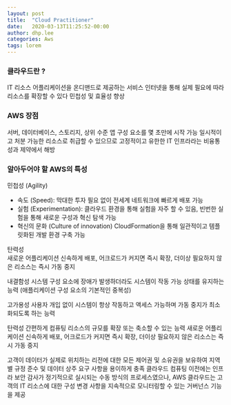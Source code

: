```yaml
---
layout: post
title:  "Cloud Practitioner"
date:   2020-03-13T11:25:52-00:00
author: dhp.lee
categories: Aws
tags: lorem
---
```


### 클라우드란 ?
IT 리소스 어플리케이션을 온디맨드로 제공하는 서비스
인터넷을 통해 실제 필요에 따라 리소스를 확장할 수 있다
민첩성 및 효율성 향상

### AWS 장점
서버, 데이터베이스, 스토리지, 상위 수준 앱 구성 요소를 몇 초만에 시작 가능
일시적이고 처분 가능한 리소스로 취급할 수 있으므로 고정적이고 유한한 IT 인프라라는 비융통성과 제약에서 해방

### 알아두어야 할 AWS의 특성
민첩성 (Agility)
- 속도 (Speed): 막대한 투자 필요 없이 전세계 네트워크에 빠르게 배포 가능
- 실험 (Experimentation): 클라우드 환경을 통해 실험을 자주 할 수 있음, 빈번한 실험을 통해 새로운 구성과 혁신 탐색 가능
- 혁신의 문화 (Culture of innovation)
CloudFormation을 통해 일관적이고 템플릿화된 개발 환경 구축 가능

탄력성  
새로운 어플리케이션 신속하게 배포, 어크로드가 커지면 즉시 확장, 더이상 필요하지 않은 리소스는 즉시 가동 중지 

내결함성
시스템 구성 요소에 장애가 발생하더라도 시스템이 작동 가능 상태를 유지하는 능력 (애플리케이션 구성 요소의 기본적인 중복성)

고가용성
사용자 개입 없이 시스템이 항상 작동하고 액세스 가능하며 가동 중지가 최소화되도록 하는 능력

탄력성
간편하게 컴퓨팅 리소스의 규모를 확장 또는 축소할 수 있는 능력
새로운 어플리케이션 신속하게 배포, 어크로드가 커지면 즉시 확장, 더이상 필요하지 않은 리소스는 즉시 가동 중지 

고객이 데이터가 실제로 위치하는 리전에 대한 모든 제어권 및 소유권을 보유하여 지역별 규정 준수 및 데이터 상주 요구 사항을 용이하게 충족
클라우드 컴퓨팅 이전에는 인프라 보안 감사가 정기적으로 실시되는 수동 방식의 프로세스였으나, AWS 클라우드는 고객의 IT 리소스에 대한 구성 변경 사항을 지속적으로 모니터링할 수 있는 거버넌스 기능을 제공


